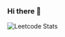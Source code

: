### Hi there 👋
![Leetcode Stats](https://leetcard.jacoblin.cool/madhavgiga1)
<!--
**Madhavgiga1/Madhavgiga1** is a ✨ _special_ ✨ repository because its `README.md` (this file) appears on your GitHub profile.

    
-->
